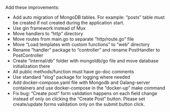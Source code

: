 Add these improvements:
* Add auto migration of MongoDB tables. For example: “posts” table must be created if not created during the application start.
* Use gin framework instead of Mux
* Move handlers to “http” directory
* Move routes from main.go to separate “http/route.go” file
* Move “Load templates with custom functions” to “web” directory
* Rename “handler” package to “controller” and rename PostHandler to PostController
* Create “internal/db” folder with mongoldb/go file and move database initialization there
* All public methods/function must have go-doc comments
* Use standard “slog” package for logging where needed
* Add docker-compose.yaml file with Mongodb and Galang-server containers and use docker-compose in the “docker-up” make command
* Fix bug: “Create post” form validation happens on each field change instead of only on clicking the “Create Post” button. Please set create/update forms validation only on the submit button click.
